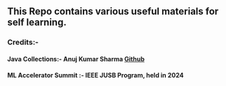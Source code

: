 ## This Repo contains various useful materials for self learning.
### Credits:- 
#### Java Collections:- Anuj Kumar Sharma [Github](https://github.com/Anuj-Kumar-Sharma/Collections-Framework)
#### ML Accelerator Summit :- IEEE JUSB Program, held in 2024
